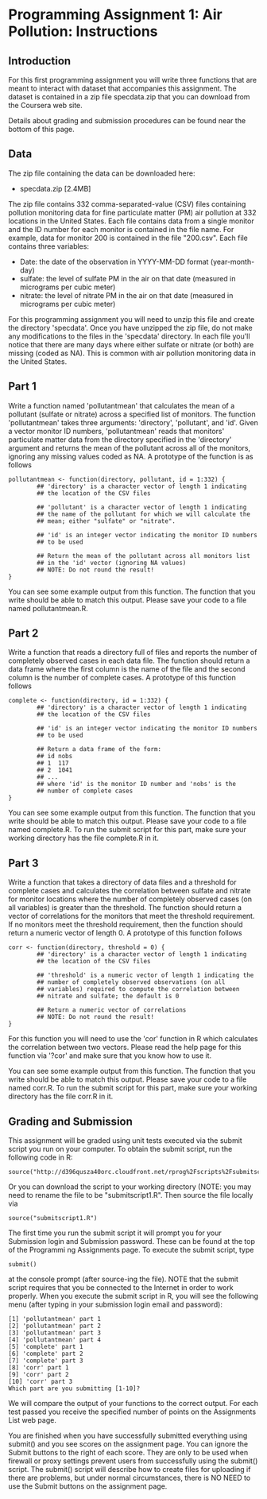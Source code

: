 # Programming Assignment 1: Air Pollution: Instructions

## Introduction
For this first programming assignment you will write three functions that are meant to interact with dataset 
that accompanies this assignment. The dataset is contained in a zip file specdata.zip that you can download 
from the Coursera web site.

Details about grading and submission procedures can be found near the bottom of this page.

## Data
The zip file containing the data can be downloaded here:

* specdata.zip [2.4MB] 

The zip file contains 332 comma-separated-value (CSV) files containing pollution monitoring data for fine 
particulate matter (PM) air pollution at 332 locations in the United States. Each file contains data from 
a single monitor and the ID number for each monitor is contained in the file name. For example, data for 
monitor 200 is contained in the file "200.csv". Each file contains three variables:

* Date: the date of the observation in YYYY-MM-DD format (year-month-day)
* sulfate: the level of sulfate PM in the air on that date (measured in micrograms per cubic meter)
* nitrate: the level of nitrate PM in the air on that date (measured in micrograms per cubic meter)

For this programming assignment you will need to unzip this file and create the directory 'specdata'. Once 
you have unzipped the zip file, do not make any modifications to the files in the 'specdata' directory. In 
each file you'll notice that there are many days where either sulfate or nitrate (or both) are missing 
(coded as NA). This is common with air pollution monitoring data in the United States.

## Part 1
Write a function named 'pollutantmean' that calculates the mean of a pollutant (sulfate or nitrate) across 
a specified list of monitors. The function 'pollutantmean' takes three arguments: 'directory', 'pollutant', 
and 'id'. Given a vector monitor ID numbers, 'pollutantmean' reads that monitors' particulate matter data 
from the directory specified in the 'directory' argument and returns the mean of the pollutant across all 
of the monitors, ignoring any missing values coded as NA. A prototype of the function is as follows

```
pollutantmean <- function(directory, pollutant, id = 1:332) {
        ## 'directory' is a character vector of length 1 indicating
        ## the location of the CSV files

        ## 'pollutant' is a character vector of length 1 indicating
        ## the name of the pollutant for which we will calculate the
        ## mean; either "sulfate" or "nitrate".

        ## 'id' is an integer vector indicating the monitor ID numbers
        ## to be used

        ## Return the mean of the pollutant across all monitors list
        ## in the 'id' vector (ignoring NA values)
        ## NOTE: Do not round the result!
}
```

You can see some example output from this function. The function that you write should be able to match 
this output. Please save your code to a file named pollutantmean.R.

## Part 2
Write a function that reads a directory full of files and reports the number of completely observed cases 
in each data file. The function should return a data frame where the first column is the name of the file 
and the second column is the number of complete cases. A prototype of this function follows

```
complete <- function(directory, id = 1:332) {
        ## 'directory' is a character vector of length 1 indicating
        ## the location of the CSV files

        ## 'id' is an integer vector indicating the monitor ID numbers
        ## to be used
        
        ## Return a data frame of the form:
        ## id nobs
        ## 1  117
        ## 2  1041
        ## ...
        ## where 'id' is the monitor ID number and 'nobs' is the
        ## number of complete cases
}
```

You can see some example output from this function. The function that you write should be able to match 
this output. Please save your code to a file named complete.R. To run the submit script for this part, 
make sure your working directory has the file complete.R in it.

## Part 3
Write a function that takes a directory of data files and a threshold for complete cases and calculates 
the correlation between sulfate and nitrate for monitor locations where the number of completely observed 
cases (on all variables) is greater than the threshold. The function should return a vector of correlations 
for the monitors that meet the threshold requirement. If no monitors meet the threshold requirement, then 
the function should return a numeric vector of length 0. A prototype of this function follows

```
corr <- function(directory, threshold = 0) {
        ## 'directory' is a character vector of length 1 indicating
        ## the location of the CSV files

        ## 'threshold' is a numeric vector of length 1 indicating the
        ## number of completely observed observations (on all
        ## variables) required to compute the correlation between
        ## nitrate and sulfate; the default is 0

        ## Return a numeric vector of correlations
        ## NOTE: Do not round the result!
}
```

For this function you will need to use the 'cor' function in R which calculates the correlation between 
two vectors. Please read the help page for this function via '?cor' and make sure that you know how to use it.

You can see some example output from this function. The function that you write should be able to match this 
output. Please save your code to a file named corr.R. To run the submit script for this part, make sure your 
working directory has the file corr.R in it.

## Grading and Submission
This assignment will be graded using unit tests executed via the submit script you run on your computer. To 
obtain the submit script, run the following code in R:

```
source("http://d396qusza40orc.cloudfront.net/rprog%2Fscripts%2Fsubmitscript1.R")
```

Or you can download the script to your working directory (NOTE: you may need to rename the file to be 
"submitscript1.R". Then source the file locally via

```
source("submitscript1.R")
```

The first time you run the submit script it will prompt you for your Submission login and Submission 
password. These can be found at the top of the Programmi ng Assignments page. To execute the submit script, 
type

```
submit()
```

at the console prompt (after source-ing the file). NOTE that the submit script requires that you be 
connected to the Internet in order to work properly. When you execute the submit script in R, you will 
see the following menu (after typing in your submission login email and password):

```
[1] 'pollutantmean' part 1
[2] 'pollutantmean' part 2
[3] 'pollutantmean' part 3
[4] 'pollutantmean' part 4
[5] 'complete' part 1
[6] 'complete' part 2
[7] 'complete' part 3
[8] 'corr' part 1
[9] 'corr' part 2
[10] 'corr' part 3
Which part are you submitting [1-10]? 
```

We will compare the output of your functions to the correct output. For each test passed you receive the 
specified number of points on the Assignments List web page.

You are finished when you have successfully submitted everything using submit() and you see scores on the 
assignment page. You can ignore the Submit buttons to the right of each score. They are only to be used when 
firewall or proxy settings prevent users from successfully using the submit() script. The submit() script 
will describe how to create files for uploading if there are problems, but under normal circumstances, there 
is NO NEED to use the Submit buttons on the assignment page. 
